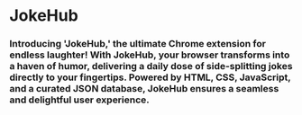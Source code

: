 # JokeHub
### Introducing '**JokeHub**,' the ultimate Chrome extension for endless laughter! With **JokeHub**, your browser transforms into a haven of humor, delivering a daily dose of side-splitting jokes directly to your fingertips. Powered by **HTML, CSS, JavaScript**, and a curated **JSON** database, **JokeHub** ensures a seamless and delightful user experience. 

